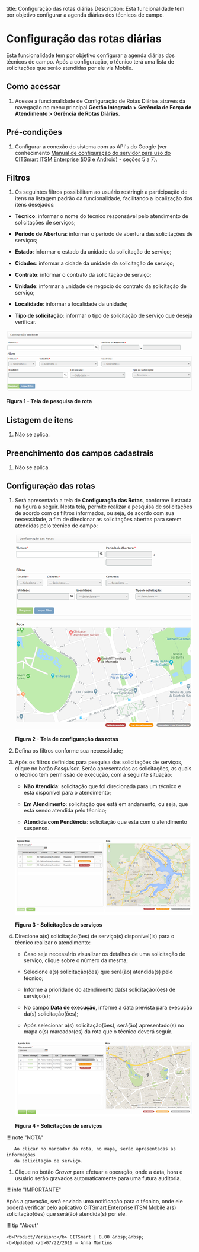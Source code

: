 title: Configuração das rotas diárias
Description: Esta funcionalidade tem por objetivo configurar a agenda diárias
dos técnicos de campo.

# Configuração das rotas diárias

Esta funcionalidade tem por objetivo configurar a agenda diárias dos técnicos de
campo. Após a configuração, o técnico terá uma lista de solicitações que serão
atendidas por ele via Mobile.

Como acessar
-----------

1.  Acesse a funcionalidade de Configuração de Rotas Diárias através da
    navegação no menu principal **Gestão Integrada > Gerência de Força de
    Atendimento > Gerência de Rotas Diárias**.

Pré-condições
------------

1.  Configurar a conexão do sistema com as API's do Google (ver
    conhecimento [Manual de configuração do servidor para uso do CITSmart ITSM
    Enterprise (iOS e Android)]() - seções 5 a 7).

Filtros
-------

1.  Os seguintes filtros possibilitam ao usuário restringir a participação de
    itens na listagem padrão da funcionalidade, facilitando a localização dos
    itens desejados:

-   **Técnico**: informar o nome do técnico responsável pelo atendimento de
    solicitações de serviços;

-   **Período de Abertura**: informar o período de abertura das solicitações de
    serviços;

-   **Estado**: informar o estado da unidade da solicitação de serviço;

-   **Cidades**: informar a cidade da unidade da solicitação de serviço;

-   **Contrato**: informar o contrato da solicitação de serviço;

-   **Unidade**: informar a unidade de negócio do contrato da solicitação de
    serviço;

-   **Localidade**: informar a localidade da unidade;

-   **Tipo de solicitação**: informar o tipo de solicitação de serviço que
    deseja verificar.

![Criar](images/daily-1.png)

**Figura 1 - Tela de pesquisa de rota**

Listagem de itens
----------------

1.  Não se aplica.

Preenchimento dos campos cadastrais
----------------------------------

1.  Não se aplica.

Configuração das rotas
---------------------

1.  Será apresentada a tela de **Configuração das Rotas**, conforme ilustrada na
    figura a seguir. Nesta tela, permite realizar a pesquisa de solicitações de
    acordo com os filtros informados, ou seja, de acordo com sua necessidade, a
    fim de direcionar as solicitações abertas para serem atendidas pelo técnico
    de campo:

    ![Criar](images/daily-2.png)
    
    **Figura 2 - Tela de configuração das rotas**

1.  Defina os filtros conforme sua necessidade;

2.  Após os filtros definidos para pesquisa das solicitações de serviços, clique
    no botão *Pesquisar*. Serão apresentadas as solicitações, as quais o técnico
    tem permissão de execução, com a seguinte situação:

    -   **Não Atendida**: solicitação que foi direcionada para um técnico e está
    disponível para o atendimento;

    -   **Em Atendimento**: solicitação que está em andamento, ou seja, que está
    sendo atendida pelo técnico;

    -   **Atendida com Pendência**: solicitação que está com o atendimento suspenso.

    ![Criar](images/daily-3.png)
    
    **Figura 3 - Solicitações de serviços**

1.  Direcione a(s) solicitação(ões) de serviço(s) disponível(is) para o técnico
    realizar o atendimento:

    -   Caso seja necessário visualizar os detalhes de uma solicitação de serviço,
    clique sobre o número da mesma;

    -   Selecione a(s) solicitação(ões) que será(ão) atendida(s) pelo técnico;

    -   Informe a prioridade do atendimento da(s) solicitação(ões) de serviço(s);

    -   No campo **Data de execução**, informe a data prevista para execução da(s)
    solicitação(ões);

    -   Após selecionar a(s) solicitação(ões), será(ão) apresentado(s) no mapa o(s)
    marcador(es) da rota que o técnico deverá seguir.

    ![Criar](images/daily-4.png)
    
    **Figura 4 - Solicitações de serviços**

   !!! note "NOTA"

       Ao clicar no marcador da rota, no mapa, serão apresentadas as informações
       da solicitação de serviço.

1.  Clique no botão *Gravar* para efetuar a operação, onde a data, hora e
    usuário serão gravados automaticamente para uma futura auditoria.

!!! info "IMPORTANTE"

Após a gravação, será enviada uma notificação para o técnico, onde ele
poderá verificar pelo aplicativo CITSmart Enterprise ITSM Mobile a(s)
solicitação(ões) que será(ão) atendida(s) por ele.


!!! tip "About"

    <b>Product/Version:</b> CITSmart | 8.00 &nbsp;&nbsp;
    <b>Updated:</b>07/22/2019 – Anna Martins
